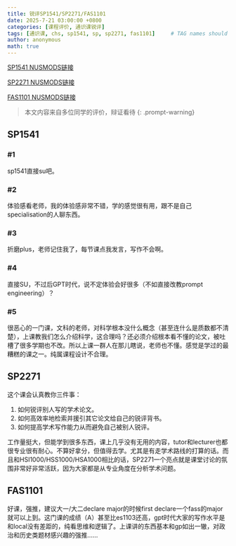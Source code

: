 ```yaml
---
title: 锐评SP1541/SP2271/FAS1101
date: 2025-7-21 03:00:00 +0800
categories: [课程评价, 通识课锐评]
tags: [通识课, chs, sp1541, sp, sp2271, fas1101]     # TAG names should always be lowercase
author: anonymous
math: true
---
```

[SP1541 NUSMODS链接](https://nusmods.com/courses/SP1541/communication-practices-in-popular-science)

[SP2271 NUSMODS链接](https://nusmods.com/courses/SP2271/introduction-to-the-scientific-literature)

[FAS1101 NUSMODS链接](https://nusmods.com/courses/FAS1101/writing-academically-arts-and-social-sciences)

> 本文内容来自多位同学的评价，辩证看待
{: .prompt-warning}

## SP1541

### #1

sp1541直接su吧。

### #2

体验感看老师，我的体验感非常不错，学的感觉很有用，跟不是自己specialisation的人聊东西。

### #3

折磨plus，老师记住我了，每节课点我发言，写作不会啊。

### #4

直接SU，不过后GPT时代，说不定体验会好很多（不如直接改教prompt engineering）？

### #5

很恶心的一门课，文科的老师，对科学根本没什么概念（甚至连什么是质数都不清楚），上课教我们怎么介绍科学，这合理吗？还必须介绍根本看不懂的论文，被吐槽了很多学期也不改。所以上课一群人在那儿瞎说，老师也不懂。感觉是学过的最糟糕的课之一。纯属课程设计不合理。

## SP2271

这个课会认真教你三件事：

1. 如何锐评别人写的学术论文。
2. 如何高效率地检索并援引其它论文给自己的锐评背书。
3. 如何提高学术写作能力从而避免自己被别人锐评。

工作量挺大，但能学到很多东西，课上几乎没有无用的内容，tutor和lecturer也都很专业很有耐心。不算好拿分，但值得去学。尤其是有走学术路线的打算的话。而且和HSI1000/HSS1000/HSA1000相比的话，SP2271一个亮点就是课堂讨论的氛围非常好非常活跃，因为大家都是从专业角度在分析学术问题。

## FAS1101

好课，强推，建议大一/大二declare major的时候first declare一个fass的major就可以上到。这门课的成绩（A）甚至比es1103还高，gpt时代大家的写作水平是和local没有差距的，纯看思维和逻辑了。上课讲的东西基本和gp如出一辙，对政治和历史类题材感兴趣的强推……
